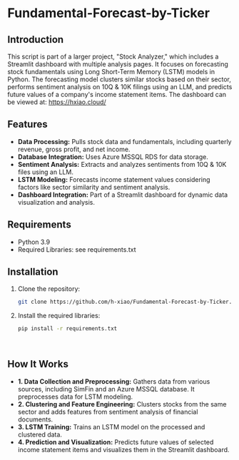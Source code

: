 # Fundamental-Forecast-by-Ticker

## Introduction
This script is part of a larger project, "Stock Analyzer," which includes a Streamlit dashboard with multiple analysis pages. It focuses on forecasting stock fundamentals using Long Short-Term Memory (LSTM) models in Python. The forecasting model clusters similar stocks based on their sector, performs sentiment analysis on 10Q & 10K filings using an LLM, and predicts future values of a company's income statement items.
The dashboard can be viewed at: https://hxiao.cloud/

## Features

- **Data Processing:** Pulls stock data and fundamentals, including quarterly revenue, gross profit, and net income.
- **Database Integration:** Uses Azure MSSQL RDS for data storage.
- **Sentiment Analysis:** Extracts and analyzes sentiments from 10Q & 10K files using an LLM.
- **LSTM Modeling:** Forecasts income statement values considering factors like sector similarity and sentiment analysis.
- **Dashboard Integration:** Part of a Streamlit dashboard for dynamic data visualization and analysis.

## Requirements

- Python 3.9
- Required Libraries: see requirements.txt

## Installation

1. Clone the repository:
   ```bash
   git clone https://github.com/h-xiao/Fundamental-Forecast-by-Ticker.git

2. Install the required libraries:
   ```bash
   pip install -r requirements.txt
 
 
## How It Works

- **1. Data Collection and Preprocessing:** Gathers data from various sources, including SimFin and an Azure MSSQL database. It preprocesses data for LSTM modeling.
- **2. Clustering and Feature Engineering:** Clusters stocks from the same sector and adds features from sentiment analysis of financial documents.
- **3. LSTM Training:** Trains an LSTM model on the processed and clustered data.
- **4. Prediction and Visualization:** Predicts future values of selected income statement items and visualizes them in the Streamlit dashboard.



